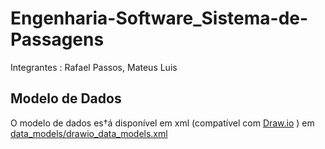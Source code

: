 # Engenharia-Software_Sistema-de-Passagens

Integrantes : Rafael Passos, Mateus Luis

## Modelo de Dados
O modelo de dados es†á disponível em xml (compatível com [Draw.io](https://www.draw.io)  ) em [data_models/drawio_data_models.xml](data_models/drawio_data_models.xml)
